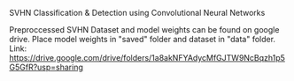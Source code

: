 SVHN Classification & Detection using Convolutional Neural Networks

Preproccessed SVHN Dataset and model weights can be found on google drive. Place model weights in "saved" folder and dataset in "data" folder.
Link: https://drive.google.com/drive/folders/1a8akNFYAdycMfGJTW9NcBqzh1p5G5GfR?usp=sharing


